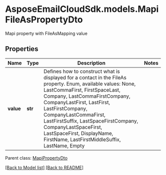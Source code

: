 # AsposeEmailCloudSdk.models.MapiFileAsPropertyDto

Mapi property with FileAsMapping value             

## Properties
Name | Type | Description | Notes
------------ | ------------- | ------------- | -------------
**value** |**str** |Defines how to construct what is displayed for a contact in the FileAs property. Enum, available values: None, LastCommaFirst, FirstSpaceLast, Company, LastCommaFirstCompany, CompanyLastFirst, LastFirst, LastFirstCompany, CompanyLastCommaFirst, LastFirstSuffix, LastSpaceFirstCompany, CompanyLastSpaceFirst, LastSpaceFirst, DisplayName, FirstName, LastFirstMiddleSuffix, LastName, Empty |

Parent class: [MapiPropertyDto](MapiPropertyDto.md)



[[Back to Model list]](Models.md) [[Back to README]](README.md)

